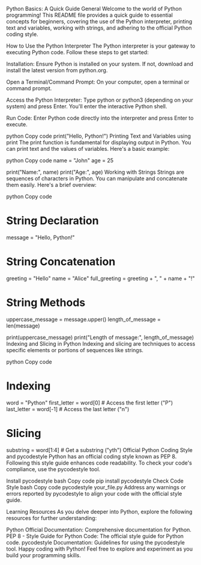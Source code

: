 Python Basics: A Quick Guide
General
Welcome to the world of Python programming! This README file provides a quick guide to essential concepts for beginners, covering the use of the Python interpreter, printing text and variables, working with strings, and adhering to the official Python coding style.

How to Use the Python Interpreter
The Python interpreter is your gateway to executing Python code. Follow these steps to get started:

Installation: Ensure Python is installed on your system. If not, download and install the latest version from python.org.

Open a Terminal/Command Prompt: On your computer, open a terminal or command prompt.

Access the Python Interpreter: Type python or python3 (depending on your system) and press Enter. You'll enter the interactive Python shell.

Run Code: Enter Python code directly into the interpreter and press Enter to execute.

python
Copy code
print("Hello, Python!")
Printing Text and Variables using print
The print function is fundamental for displaying output in Python. You can print text and the values of variables. Here's a basic example:

python
Copy code
name = "John"
age = 25

print("Name:", name)
print("Age:", age)
Working with Strings
Strings are sequences of characters in Python. You can manipulate and concatenate them easily. Here's a brief overview:

python
Copy code
# String Declaration
message = "Hello, Python!"

# String Concatenation
greeting = "Hello"
name = "Alice"
full_greeting = greeting + ", " + name + "!"

# String Methods
uppercase_message = message.upper()
length_of_message = len(message)

print(uppercase_message)
print("Length of message:", length_of_message)
Indexing and Slicing in Python
Indexing and slicing are techniques to access specific elements or portions of sequences like strings.

python
Copy code
# Indexing
word = "Python"
first_letter = word[0]  # Access the first letter ("P")
last_letter = word[-1]  # Access the last letter ("n")

# Slicing
substring = word[1:4]  # Get a substring ("yth")
Official Python Coding Style and pycodestyle
Python has an official coding style known as PEP 8. Following this style guide enhances code readability. To check your code's compliance, use the pycodestyle tool.

Install pycodestyle
bash
Copy code
pip install pycodestyle
Check Code Style
bash
Copy code
pycodestyle your_file.py
Address any warnings or errors reported by pycodestyle to align your code with the official style guide.

Learning Resources
As you delve deeper into Python, explore the following resources for further understanding:

Python Official Documentation: Comprehensive documentation for Python.
PEP 8 - Style Guide for Python Code: The official style guide for Python code.
pycodestyle Documentation: Guidelines for using the pycodestyle tool.
Happy coding with Python! Feel free to explore and experiment as you build your programming skills.